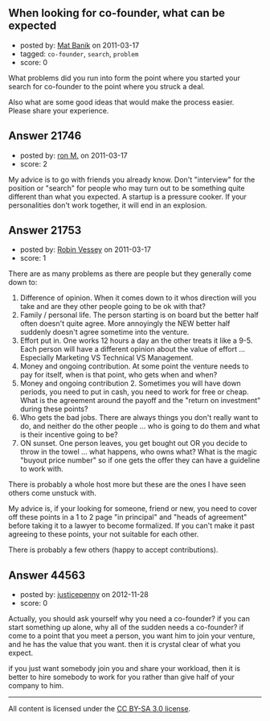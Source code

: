 ## When looking for co-founder, what can be expected

- posted by: [Mat Banik](https://stackexchange.com/users/-1/6605-mat-banik) on 2011-03-17
- tagged: `co-founder`, `search`, `problem`
- score: 0

What problems did you run into form the point where you started your search for co-founder to the point where you struck a deal. 

Also what are some good ideas that would make the process easier.  
Please share your experience. 


## Answer 21746

- posted by: [ron M.](https://stackexchange.com/users/-1/2122-ron-m) on 2011-03-17
- score: 2

My advice is to go with friends you already know. Don't "interview" for the position or "search" for people who may turn out to be something quite different than what you expected. A startup is a pressure cooker. If your personalities don't work together, it will end in an explosion.


## Answer 21753

- posted by: [Robin Vessey](https://stackexchange.com/users/-1/984-robin-vessey) on 2011-03-17
- score: 1

There are as many problems as there are people but they generally come down to:

 1. Difference of opinion. When it comes down to it whos direction will you take and are they other people going to be ok with that?
 2. Family / personal life. The person starting is on board but the better half often doesn't quite agree. More annoyingly the NEW better half suddenly doesn't agree sometime into the venture.
 3. Effort put in. One works 12 hours a day an the other treats it like a 9-5. Each person will have a different opinion about the value of effort ... Especially Marketing VS Technical VS Management. 
 4. Money and ongoing contribution. At some point the venture needs to pay for itself, when is that point, who gets when and when? 
 5. Money and ongoing contribution 2. Sometimes you will have down periods, you need to put in cash, you need to work for free or cheap. What is the agreement around the payoff and the "return on investment" during these points?
 6. Who gets the bad jobs. There are always things you don't really want to do, and neither do the other people ... who is going to do them and what is their incentive going to be? 
 7. ON sunset. One person leaves, you get bought out OR you decide to throw in the towel ... what happens, who owns what? What is the magic "buyout price number" so if one gets the offer they can have a guideline to work with.

There is probably a whole host more but these are the ones I have seen others come unstuck with. 

My advice is, if your looking for someone, friend or new, you need to cover off these points in a 1 to 2 page "in principal" and "heads of agreement" before taking it to a lawyer to become formalized.  If you can't make it past agreeing to these points, your not suitable for each other.

There is probably a few others (happy to accept contributions).



## Answer 44563

- posted by: [justicepenny](https://stackexchange.com/users/-1/21801-justicepenny) on 2012-11-28
- score: 0

Actually, you should ask yourself why you need a co-founder? if you can start something up alone, why all of the sudden needs a co-founder? 
if come to a point that you meet a person, you want him to join your venture, and he has the value that you want. then it is crystal clear of what you expect.

if you just want somebody join you and share your workload, then it is better to hire somebody to work for you rather than give half of your company to him.



---

All content is licensed under the [CC BY-SA 3.0 license](https://creativecommons.org/licenses/by-sa/3.0/).
